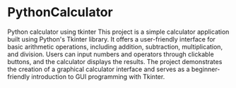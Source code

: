 # PythonCalculator
Python calculator using tkinter
This project is a simple calculator application built using Python's Tkinter library. It offers a user-friendly interface for basic arithmetic operations,
including addition, subtraction, multiplication, and division. Users can input numbers and operators through clickable buttons, and the calculator displays the results. 
The project demonstrates the creation of a graphical calculator interface and serves as a beginner-friendly introduction to GUI programming with Tkinter.
